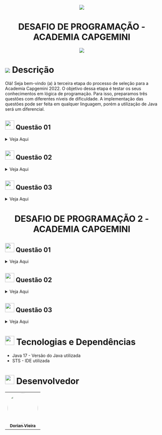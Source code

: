 <p align="center">
<img src="https://user-images.githubusercontent.com/59287246/155930748-26d3d0b3-866e-4fce-9489-aaf54533a7dd.png"/>
</p>

<h1 align="center">
DESAFIO DE PROGRAMAÇÃO - ACADEMIA CAPGEMINI
</h1>

<p align="center">
<img src="http://img.shields.io/static/v1?label=STATUS&message=CONCLUIDO&color=GREEN&style=for-the-badge"/>
</p>

<h1 id="objetivo">
	<img src="https://img.icons8.com/external-tal-revivo-color-tal-revivo/24/000000/external-readme-is-a-easy-to-build-a-developer-hub-that-adapts-to-the-user-logo-color-tal-revivo.png"/>
  Descrição
</h1>
Olá! Seja bem-vindo (a) à terceira etapa do processo de seleção para a Academia Capgemini 2022. O objetivo dessa etapa é testar os seus conhecimentos em lógica de programação. Para isso, preparamos três questões com diferentes níveis de dificuldade. A implementação das questões pode ser feita em qualquer linguagem, porém a utilização de Java será um diferencial.

<h2 id="question01">
<img height="30" src="https://img.icons8.com/color/48/000000/documents.png"/>
  Questão 01
</h2>
<details>
<summary>Veja Aqui</summary>
Escreva um algoritmo que mostre na tela uma escada de tamanho n utilizando o caractere * e espaços. A base e altura da escada devem ser iguais ao valor de n. A última linha não deve conter nenhum espaço.

Exemplo:

Entrada:
```
n = 6
```

Saída:
```
     *
    **
   ***
  ****
 *****
******
```
Para testar, você pode copiar o código abaixo e executar em sua IDE preferida ou um Compilador online.
Indico este (marque a opção Interactive) : https://www.jdoodle.com/online-java-compiler/

```java
import java.util.Scanner;

public class Ladder {

	public static void main(String[] args) {

		Scanner scan = new Scanner(System.in);
		System.out.printf("n = ");
		int n = scan.nextInt();

		for (int i = 1; i <= n; i++) {
			int step = i;
			int complement=n;
			
			while (step < n) {
				System.out.printf(" ");
				step++;
			}
			
			while (complement+i > n) {
				System.out.printf("*");
				complement--;
			}
			System.out.println("");
		}
		scan.close();
	}
}
```
</details>

<h2 id="question02">
<img height="30" src="https://img.icons8.com/color/48/000000/documents.png"/>
  Questão 02
</h2>

<details>
<summary>Veja Aqui</summary>
Débora se inscreveu em uma rede social para se manter em contato com seus amigos. A página de cadastro exigia o preenchimento dos campos de nome e senha, porém a senha precisa ser forte. O site considera uma senha forte quando ela satisfaz os seguintes critérios:

Possui no mínimo 6 caracteres.
Contém no mínimo 1 dígito.
Contém no mínimo 1 letra em minúsculo.
Contém no mínimo 1 letra em maiúsculo.
Contém no mínimo 1 caractere especial. Os caracteres especiais são: !@#$%^&*()-+
Débora digitou uma string aleatória no campo de senha, porém ela não tem certeza se é uma senha forte. Para ajudar Débora, construa um algoritmo que informe qual é o número mínimo de caracteres que devem ser adicionados para uma string qualquer ser considerada segura.


Exemplo:

Entrada:
```
Ya3
```

Saída:
```
3
```

Explicação:

Ela pode tornar a senha segura adicionando 3 caracteres, por exemplo, &ab, transformando a senha em Ya3&ab. 2 caracteres não são suficientes visto que a senha precisa ter um tamanho mínimo de 6 caracteres.

Para testar, você pode copiar o código abaixo e executar em sua IDE preferida ou um Compilador online.
Indico este (marque a opção Interactive) : https://www.jdoodle.com/online-java-compiler/

```java
import java.util.Scanner;

public class StrongPassword {

	public static void main(String[] args) {

		Scanner scan = new Scanner(System.in);
		final String password = scan.next();		
		final int size = 6;
		if(password.length() < size) {
			System.out.println(size - password.length());
		}else {
			System.out.println("0");
		}
		scan.close();
	}
}
```
</details>

<h2 id="question03">
<img height="30" src="https://img.icons8.com/color/48/000000/documents.png"/>
  Questão 03
</h2>

<details>
<summary>Veja Aqui</summary>
	
Duas palavras podem ser consideradas anagramas de si mesmas se as letras de uma palavra podem ser realocadas para formar a outra palavra. Dada uma string qualquer, desenvolva um algoritmo que encontre o número de pares de substrings que são anagramas.

Exemplo 1)

Entrada:
```
ovo
```

Saída:
```
2
```

Explicação:

A lista de todos os anagramas pares são: [o, o], [ov, vo] que estão nas posições [[0], [2]], [[0, 1], [1, 2]] respectivamente.



Exemplo 2)

Entrada:
```
ifailuhkqq
```

Saída:
```
3
```

Explicação:

A lista de todos os anagramas pares são: [i, i], [q, q] e [ifa, fai] que estão nas posições [[0], [3]], [[8],  [9]] e [[0, 1, 2], [1, 2, 3]].

Para testar, você pode copiar o código abaixo e executar em sua IDE preferida ou um Compilador online.
Indico este (marque a opção Interactive) : https://www.jdoodle.com/online-java-compiler/

```java
import java.util.Arrays;
import java.util.Scanner;

public class Anagram {

	public static void main(String[] args) {
		Scanner sc = new Scanner(System.in);
		String str = sc.nextLine();

		int anagrams = 0, checking1 = 0, checking2 = 0;
		String subString1, subString2;

		for (int i = 1; i < str.length(); i++) {
			checking1 = i;

			for (int j = 0; checking1 <= str.length(); j++) {
				subString1 = str.substring(j, checking1);
				checking2 = i + j + 1;

				for (int c = j + 1; checking2 <= str.length(); c++) {
					if (checking2 == str.length()) {
						subString2 = str.substring(c);
					} else {
						subString2 = str.substring(c, checking2);
					}
					char[] array1 = subString1.toCharArray();
					char[] array2 = subString2.toCharArray();
					Arrays.sort(array1);
					Arrays.sort(array2);
					if (Arrays.equals(array1, array2)) {
						anagrams++;
					}
					checking2++;

				}
				checking1++;
			}
		}
		System.out.println(anagrams);
		sc.close();
	}
}
```
</details>





<h1 align="center">
DESAFIO DE PROGRAMAÇÃO 2 - ACADEMIA CAPGEMINI
</h1>

<h2 id="question01">
<img height="30" src="https://img.icons8.com/color/48/000000/documents.png"/>
  Questão 01
</h2>

<details>
<summary>Veja Aqui</summary>
A mediana de uma lista de números é basicamente o elemento que se encontra no meio da lista após a ordenação. Dada uma lista de números com um número ímpar de elementos, desenvolva um algoritmo que encontre a mediana.

Exemplo:

Entrada:
```
arr = [9, 2, 1, 4, 6]
```

Saída:
```
4
```
Para testar, você pode copiar o código abaixo e executar em sua IDE preferida ou um Compilador online.
Indico este (marque a opção Interactive) : https://www.jdoodle.com/online-java-compiler/

```java
import java.util.*;

public class MiddleNumber {

	public static void main(String[] args) {

		Scanner scan = new Scanner(System.in);

		List<Integer> arr = new ArrayList<>();

		System.out.print("arr=");
		String numeros = scan.nextLine();

		arr = extractNumbersForArray(numeros);

		Collections.sort(arr);
		
		System.out.println(calculateMedian(arr));

		scan.close();

	}

	public static List<Integer> extractNumbersForArray(String str) {
		List<Integer> arr = new ArrayList<>();

		Pattern pattern = Pattern.compile("[0-9]+");
		Matcher match = pattern.matcher(str);

		while (match.find()) {
			arr.add(Integer.parseInt(match.group().trim()));
		}

		return arr;
	}

	public static Integer calculateMedian(List<Integer> arr){
		
		int sizeArray = arr.size();
		int median;
		
		if(sizeArray % 2 == 0) {
			int j = ((arr.size()) / 2);
			int i = j - 1;
			median = (arr.get(j) + arr.get(i)) / 2;
			return median;
		}
		
		median = ((sizeArray + 1) / 2) - 1;
		return arr.get(median); 
	}
}
```
</details>

<h2 id="question02">
<img height="30" src="https://img.icons8.com/color/48/000000/documents.png"/>
  Questão 02
</h2>

<details>
<summary>Veja Aqui</summary>
	
Dado um vetor de inteiros n e um inteiro qualquer x. Construa um algoritmo que determine o número de elementos pares do vetor que tem uma diferença igual ao valor de x.

Exemplo:

Entrada:
```
n = [1, 5, 3, 4, 2]
```

Saída:
```
3
```
Explicação:
Existem 3 pares de inteiros no vetor com uma diferença de 2: [5, 3], [4, 2] e [3, 1].

Para testar, você pode copiar o código abaixo e executar em sua IDE preferida ou um Compilador online.
Indico este (marque a opção Interactive) : https://www.jdoodle.com/online-java-compiler/

```java
public class VectorPairElements {

	public static void main(String[] args) {

		int[] n = {1, 5, 3, 4, 2};
		int x = 2, count = 0;
		
		for(int i = 0; i < n.length; i++) {
			for(int j = 0; j < n.length; j++) {
				if(n[i] - n[j] == x) {
					count++;
				}
			}
		}
		
		System.out.println(count);
	}
}
```
</details>

<h2 id="question03">
<img height="30" src="https://img.icons8.com/color/48/000000/documents.png"/>
  Questão 03
</h2>
	
<details>
<summary>Veja Aqui</summary>
	
Um texto precisa ser encriptado usando o seguinte esquema. Primeiro, os espaços são removidos do texto. Então, os caracteres são escritos em um grid, no qual as linhas e colunas tem as seguintes regras:

√T <= linha <= coluna <= √T

 - Considere T, como o tamanho do texto.
 - Se certifique de que linhas x colunas >= .
 - Se múltiplos grids satisfazem as condições, escolha aquele com a menor área.

Escreva um algoritmo que ao receber uma string s, mostre a mensagem encriptada de acordo com as regras descritas.

Exemplos:

Exemplo 1)

Entrada:
```
s = tenha um bom dia
```

Saída:
```
taoa eum nmd hbi
```

Explicação:

Depois de remover os espaços, a string tem 13 caracteres. √13 está entre 3 e 4, então a string é rescrita na forma de um grid com 4 linhas e 4 colunas:
```
tenh
aumb
omdi
a
```
O resultado é obtido ao mostrar os caracteres de cada coluna, com um espaço entre as colunas de texto. A mensagem encriptada é obtida ao mostrar os caracteres de cada linha com um espaço entre as colunas.


Exemplo 2)

Entrada:
```
s = ola mundo
```

Saída:
```
omd luo an
```

Explicação:

Depois de remover os espaços a string tem 8 caracteres. √8 está entre 2 e 3, então a string é reescrita na forma de um grid com 3 linhas e 3 colunas:
```
ola

mun

do
```

Para testar, você pode copiar o código abaixo e executar em sua IDE preferida ou um Compilador online.
Indico este (marque a opção Interactive) : https://www.jdoodle.com/online-java-compiler/

```java
import java.io.BufferedReader;
import java.io.IOException;
import java.io.InputStreamReader;

public class Encryptor {

	public static void main(String[] args) throws IOException {

		InputStreamReader r = new InputStreamReader(System.in);
		BufferedReader br = new BufferedReader(r);
		
		System.out.print("s = ");
		String s = br.readLine();

		System.out.println(encryptString(s));
	}

	public static String encryptString(String s) {
		
		s = s.replace(" ", "");

		int sizeString = s.length();
		int row, column;
		row = (int) Math.floor(Math.sqrt(sizeString));
		column = (int) Math.ceil(Math.sqrt(sizeString));

		if (row * column < sizeString) {
			row = column;
		}

		String arr[] = s.split("");
		String grid[][] = new String[row][column];
		int count = 0;

		for (int i = 0; i < row; i++) {
			for (int j = 0; j < column; j++) {

				if (count < sizeString) {
					grid[i][j] = arr[count];
					count++;
				}
			}
		}

		s = "";
		for (int i = 0; i < row; i++) {
			for (int j = 0; j < column; j++) {
				if (grid[j][i] != null)
					s += grid[j][i];
			}
			s += " ";
		}

		return s.trim();
	}
}
```
</details>

<h1 id="tecnologias-dependencias">
<img height="30" src="https://img.icons8.com/fluency/50/000000/administrative-tools.png"/>
	Tecnologias e Dependências
</h1>

<a name = "tech_stack"></a>

- Java 17 - Versão do Java utilizada
- STS - IDE utilizada

<h1 id="desenvolvedor">
<img height="30" src="https://img.icons8.com/color/48/000000/devpost.png"/>
  Desenvolvedor
</h1>

<table align="center">
  <tr>
    <td align="center"><a href="https://github.com/oneyottabyte"><img style="border-radius: 50%;" src="https://avatars.githubusercontent.com/oneyottabyte" width="100px;" alt=""/><br /><sub><b>Dorian Vieira</b></sub></a><br /><a href="https://github.com/oneyottabyte" title="Dorian Vieira"></a></td>
  </tr>
</table>
